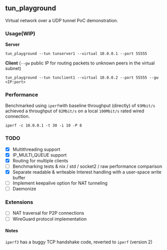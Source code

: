 ## tun_playground
Virtual network over a UDP tunnel PoC demonstration.

### Usage(WIP)
**Server**

`tun_playground --tun tunserver1 --virtual 10.0.0.1 --port 55555`

**Client** (`--gw` public IP for routing packets to unknown peers in the virtual subnet)

`tun_playground --tun tunclient1 --virtual 10.0.0.2 --port 55555 --gw <IP:port>`

### Performance
Benchmarked using `iperf`with baseline throughput (directly) of `93Mbit/s` achieved a throughput of `82Mbit/s` on a local `100Mbit/s` rated wired connection.
```
iperf -c 10.0.0.1 -t 30 -i 10 -P 8
```

### TODO
- [x] Multithreading support
- [x] IP_MULTI_QUEUE support
- [x] Routing for multiple clients
- [ ] Benchmarking tests & nix / std / socket2 / raw performance comparison
- [x] Separate readable & writeable Interest handling with a user-space write buffer
- [ ] Implement keepalive option for NAT tunneling
- [ ] Daemonize

### Extensions
- [ ] NAT traversal for P2P connections
- [ ] WireGuard protocol implementation

#### Notes
`iperf3` has a buggy TCP handshake code, reverted to `iperf` (version 2)

